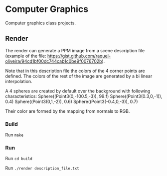 # Computer Graphics

Computer graphics class projects.

## Render

The render can generate a PPM image from a scene description file (example of the file: https://gist.github.com/raquel-oliveira/94cd1bf00dc744cab1c0be9f0076702b).

Note that in this description file the colors of the 4 corner points are defined. The colors of the rest of the image are generated by a bi linear interpolation.

A  4 spheres are created by default over the background with following characteristics:
  Sphere((Point3(0,-100.5,-3)), 99.f)
  Sphere((Point3(0.3,0,-1)), 0.4)
  Sphere((Point3(0,1,-2)), 0.6)
  Sphere((Point3(-0.4,0,-3)), 0.7)

Their color are formed by the mapping from normals to RGB.

### Build

Run `make`

### Run

Run `cd build`

Run `./render description_file.txt`
